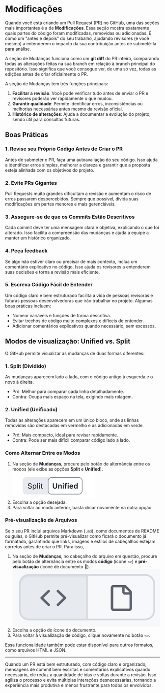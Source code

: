 # Modificações

Quando você está criando um Pull Request (PR) no GitHub, uma das seções mais importantes é a de **Modificações**. Essa seção mostra exatamente quais partes do código foram modificadas, removidas ou adicionadas. É como um "antes e depois" do seu trabalho, ajudando revisores (e você mesmo) a entenderem o impacto da sua contribuição antes de submetê-la para análise.

A seção de Mudanças funciona como um **git diff** do PR inteiro, comparando todas as alterações feitas na sua branch em relação à branch principal do repositório. Isso significa que você consegue ver, de uma só vez, todas as edições antes de criar oficialmente o PR.

A seção de Mudanças tem três funções principais:

1. **Facilitar a revisão**: Você pode verificar tudo antes de enviar o PR e revisores poderão ver rapidamente o que mudou.
2. **Garantir qualidade**: Permite identificar erros, inconsistências ou melhorias necessárias antes mesmo da revisão oficial.
3. **Histórico de alterações**: Ajuda a documentar a evolução do projeto, sendo útil para consultas futuras.

## Boas Práticas

### 1. Revise seu Próprio Código Antes de Criar o PR

Antes de submeter o PR, faça uma autoavaliação do seu código. Isso ajuda a identificar erros simples, melhorar a clareza e garantir que a proposta esteja alinhada com os objetivos do projeto.

### 2. Evite PRs Gigantes

Pull Requests muito grandes dificultam a revisão e aumentam o risco de erros passarem despercebidos. Sempre que possível, divida suas modificações em partes menores e mais gerenciáveis.

### 3. Assegure-se de que os Commits Estão Descritivos

Cada commit deve ter uma mensagem clara e objetiva, explicando o que foi alterado. Isso facilita a compreensão das mudanças e ajuda a equipe a manter um histórico organizado.

### 4. Peça feedback

Se algo não estiver claro ou precisar de mais contexto, inclua um comentário explicativo no código. Isso ajuda os revisores a entenderem suas decisões e torna a revisão mais eficiente.

### 5. Escreva Código Fácil de Entender

Um código claro e bem estruturado facilita a vida de pessoas revisoras e futuras pessoas desenvolvedoras que irão trabalhar no projeto. Algumas boas práticas incluem:

* Nomear variáveis e funções de forma descritiva.
* Evitar trechos de código muito complexos e difíceis de entender.
* Adicionar comentários explicativos quando necessário, sem excessos.

## Modos de visualização: Unified vs. Split

O GitHub permite visualizar as mudanças de duas formas diferentes:

### **1. Split (Dividido)**

As mudanças aparecem lado a lado, com o código antigo à esquerda e o novo à direita.

* Pró: Melhor para comparar cada linha detalhadamente.
* Contra: Ocupa mais espaço na tela, exigindo mais rolagem.

### **2. Unified (Unificado)**

Todas as alterações aparecem em um único bloco, onde as linhas removidas são destacadas em vermelho e as adicionadas em verde.

* Pró: Mais compacto, ideal para revisar rapidamente.
* Contra: Pode ser mais difícil comparar código lado a lado.

### Como Alternar Entre os Modos

1. Na seção de **Mudanças**, procure pelo botão de alternância entre os modos (ele exibe as opções **Split** e **Unified**).\
   ![](<../../.gitbook/assets/image (3).png>)
2. Escolha a opção desejada.
3. Para voltar ao modo anterior, basta clicar novamente na outra opção.

### Pré-visualização de Arquivos

Se o seu PR inclui arquivos Markdown (`.md`), como documentos de README ou guias, o GitHub permite pré-visualizar como ficará o documento já formatado, garantindo que links, imagens e estilos de cabeçalhos estejam corretos antes de criar o PR. Para isso,

1. Na seção de **Mudanças**, no cabeçalho do arquivo em questão, procure pelo botão de alternância entre os modos **código** (ícone `<>`) e **pré-visualização** (ícone de documento 📄).\
   ![](<../../.gitbook/assets/image (5).png>)
2. Escolha a opção do ícone do documento.
3. Para voltar à visualização de código, clique novamente no botão `<>`.

Essa funcionalidade também pode estar disponível para outros formatos, como arquivos HTML e JSON.

***

Quando um PR está bem estruturado, com código claro e organizado, mensagens de commit bem escritas e comentários explicativos quando necessário, ele reduz a quantidade de idas e voltas durante a revisão. Isso agiliza o processo e evita múltiplas interações desnecessárias, tornando a experiência mais produtiva e menos frustrante para todos os envolvidos.
